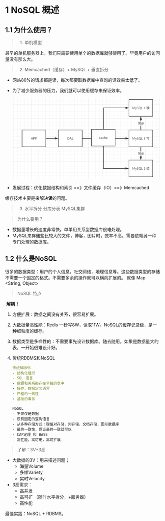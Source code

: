 # 1 NoSQL 概述



## 1.1 为什么使用？

> 1. 单机模型

最早的单机服务器上，我们只需要使用单个的数据库就够使用了。毕竟用户的访问量没有那么大。



> 2. Memcached（缓存）+ MySQL + 垂直拆分

- 网站80%的请求都是读，每次都要取数据库中查询的话效率太低了。

- 为了减少服务器的压力，我们就可以使用缓存来保证效率。

    ![image-20200628192246257](Redis.assets/image-20200628192246257.png)

    

- 发展过程：优化数据结构和索引 ==》文件缓存（IO）==》Memcached

缓存技术主要是来解决**读**的问题。



> 3. 水平拆分 分库分表 MySQL集群



> 为什么要用？

- 数据量增长的速度非常快，单单用关系型数据库很难处理。
- MySQL来存储些比较大的文件，博客，图片时，效率不高。需要依赖另一种专门处理的数据库。



## 1.2 什么是NoSQL

很多的数据类型：用户的个人信息，社交网络，地理信息等。这些数据类型的存储不需要一个固定的格式。不需要多余的操作就可以横向扩展的。 就像 Map <String, Object>

> NoSQL 特点

​	**解耦！**

1. 方便扩展：数据之间没有关系，很容易扩展。

2. 大数据量高性能：Redis 一秒写8W，读取11W。NoSQL的缓存记录级，是一种细粒度的缓存。

3. 数据类型是多样性的：不需要事先设计数据库。随去随用。如果是数据量大的表，一开始很难设计好。

4. 传统RDBMS和NoSQL

    ```yaml
    传统RDBMS
    - 结构化组织
    - SQL 语言
    - 数据和关系都存在单独的表中
    - 操作，数据定义语言
    - 严格的一致性
    - 基础的事务
    ```

    ```
    NoSQL
    - 不仅仅是数据
    - 没有固定的查询语言
    - 从多种存储方式：键值对存储，列存储，文档存储，图形数据库
    - 最终一致性，保证最终一致就可以
    - CAP定理 和 BASE
    - 高性能，高可用，高可扩展
    ```

    

> 了解：3V+3高

- 大数据的3V：用来描述问题；
    - 海量Volume
    - 多样Variety
    - 实时Velocity
- 3高需求：
    - 高并发
    - 高可扩 （随时水平拆分，+服务器）
    - 高性能

最佳实践：NoSQL + RDBMS。

